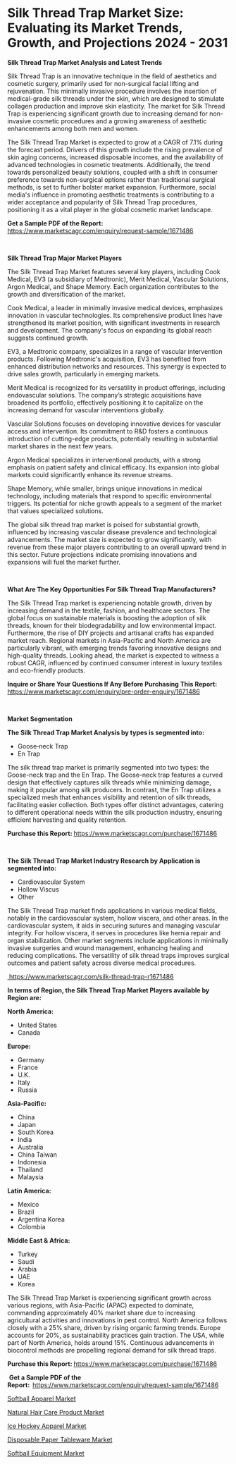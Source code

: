 <p><h1>Silk Thread Trap Market Size: Evaluating its Market Trends, Growth, and Projections 2024 - 2031</h1></p><p><strong>Silk Thread Trap Market Analysis and Latest Trends</strong></p>
<p><p>Silk Thread Trap is an innovative technique in the field of aesthetics and cosmetic surgery, primarily used for non-surgical facial lifting and rejuvenation. This minimally invasive procedure involves the insertion of medical-grade silk threads under the skin, which are designed to stimulate collagen production and improve skin elasticity. The market for Silk Thread Trap is experiencing significant growth due to increasing demand for non-invasive cosmetic procedures and a growing awareness of aesthetic enhancements among both men and women.</p><p>The Silk Thread Trap Market is expected to grow at a CAGR of 7.1% during the forecast period. Drivers of this growth include the rising prevalence of skin aging concerns, increased disposable incomes, and the availability of advanced technologies in cosmetic treatments. Additionally, the trend towards personalized beauty solutions, coupled with a shift in consumer preference towards non-surgical options rather than traditional surgical methods, is set to further bolster market expansion. Furthermore, social media's influence in promoting aesthetic treatments is contributing to a wider acceptance and popularity of Silk Thread Trap procedures, positioning it as a vital player in the global cosmetic market landscape.</p></p>
<p><strong>Get a Sample PDF of the Report:&nbsp;</strong> <a href="https://www.marketscagr.com/enquiry/request-sample/1671486?utm_campaign=1869&utm_medium=2&utm_source=Github&utm_content=ia&utm_term=24122024&utm_id=silk-thread-trap">https://www.marketscagr.com/enquiry/request-sample/1671486</a></p>
<p>&nbsp;</p>
<p><strong>Silk Thread Trap Major Market Players</strong></p>
<p><p>The Silk Thread Trap Market features several key players, including Cook Medical, EV3 (a subsidiary of Medtronic), Merit Medical, Vascular Solutions, Argon Medical, and Shape Memory. Each organization contributes to the growth and diversification of the market.</p><p>Cook Medical, a leader in minimally invasive medical devices, emphasizes innovation in vascular technologies. Its comprehensive product lines have strengthened its market position, with significant investments in research and development. The company's focus on expanding its global reach suggests continued growth.</p><p>EV3, a Medtronic company, specializes in a range of vascular intervention products. Following Medtronic's acquisition, EV3 has benefited from enhanced distribution networks and resources. This synergy is expected to drive sales growth, particularly in emerging markets.</p><p>Merit Medical is recognized for its versatility in product offerings, including endovascular solutions. The company’s strategic acquisitions have broadened its portfolio, effectively positioning it to capitalize on the increasing demand for vascular interventions globally.</p><p>Vascular Solutions focuses on developing innovative devices for vascular access and intervention. Its commitment to R&D fosters a continuous introduction of cutting-edge products, potentially resulting in substantial market shares in the next few years.</p><p>Argon Medical specializes in interventional products, with a strong emphasis on patient safety and clinical efficacy. Its expansion into global markets could significantly enhance its revenue streams.</p><p>Shape Memory, while smaller, brings unique innovations in medical technology, including materials that respond to specific environmental triggers. Its potential for niche growth appeals to a segment of the market that values specialized solutions.</p><p>The global silk thread trap market is poised for substantial growth, influenced by increasing vascular disease prevalence and technological advancements. The market size is expected to grow significantly, with revenue from these major players contributing to an overall upward trend in this sector. Future projections indicate promising innovations and expansions will fuel the market further.</p></p>
<p>&nbsp;</p>
<p><strong>What Are The Key Opportunities For Silk Thread Trap Manufacturers?</strong></p>
<p><p>The Silk Thread Trap market is experiencing notable growth, driven by increasing demand in the textile, fashion, and healthcare sectors. The global focus on sustainable materials is boosting the adoption of silk threads, known for their biodegradability and low environmental impact. Furthermore, the rise of DIY projects and artisanal crafts has expanded market reach. Regional markets in Asia-Pacific and North America are particularly vibrant, with emerging trends favoring innovative designs and high-quality threads. Looking ahead, the market is expected to witness a robust CAGR, influenced by continued consumer interest in luxury textiles and eco-friendly products.</p></p>
<p><strong>Inquire or Share Your Questions If Any Before Purchasing This Report:</strong> <a href="https://www.marketscagr.com/enquiry/pre-order-enquiry/1671486?utm_campaign=1869&utm_medium=2&utm_source=Github&utm_content=ia&utm_term=24122024&utm_id=silk-thread-trap">https://www.marketscagr.com/enquiry/pre-order-enquiry/1671486</a></p>
<p>&nbsp;</p>
<p><strong>Market Segmentation</strong></p>
<p><strong>The Silk Thread Trap Market Analysis by types is segmented into:</strong></p>
<p><ul><li>Goose‐neck Trap</li><li>En Trap</li></ul></p>
<p><p>The silk thread trap market is primarily segmented into two types: the Goose-neck trap and the En Trap. The Goose-neck trap features a curved design that effectively captures silk threads while minimizing damage, making it popular among silk producers. In contrast, the En Trap utilizes a specialized mesh that enhances visibility and retention of silk threads, facilitating easier collection. Both types offer distinct advantages, catering to different operational needs within the silk production industry, ensuring efficient harvesting and quality retention.</p></p>
<p><strong>Purchase this Report:&nbsp;</strong><a href="https://www.marketscagr.com/purchase/1671486?utm_campaign=1869&utm_medium=2&utm_source=Github&utm_content=ia&utm_term=24122024&utm_id=silk-thread-trap">https://www.marketscagr.com/purchase/1671486</a></p>
<p>&nbsp;</p>
<p><strong>The Silk Thread Trap Market Industry Research by Application is segmented into:</strong></p>
<p><ul><li>Cardiovascular System</li><li>Hollow Viscus</li><li>Other</li></ul></p>
<p><p>The Silk Thread Trap market finds applications in various medical fields, notably in the cardiovascular system, hollow viscera, and other areas. In the cardiovascular system, it aids in securing sutures and managing vascular integrity. For hollow viscera, it serves in procedures like hernia repair and organ stabilization. Other market segments include applications in minimally invasive surgeries and wound management, enhancing healing and reducing complications. The versatility of silk thread traps improves surgical outcomes and patient safety across diverse medical procedures.</p></p>
<p><a href="https://www.marketscagr.com/silk-thread-trap-r1671486?utm_campaign=1869&utm_medium=2&utm_source=Github&utm_content=ia&utm_term=24122024&utm_id=silk-thread-trap">&nbsp;https://www.marketscagr.com/silk-thread-trap-r1671486</a></p>
<p><strong>In terms of Region, the Silk Thread Trap Market Players available by Region are:</strong></p>
<p>
    <p> <strong> North America: </strong>
        <ul>
            <li>United States</li>
            <li>Canada</li>
        </ul>
        </p> 
    <p> <strong> Europe: </strong>
        <ul>
            <li>Germany</li>
            <li>France</li>
            <li>U.K.</li>
            <li>Italy</li>
            <li>Russia</li>
        </ul>
        </p> 
    <p> <strong> Asia-Pacific: </strong>
        <ul>
            <li>China</li>
            <li>Japan</li>
            <li>South Korea</li>
            <li>India</li>
            <li>Australia</li>
            <li>China Taiwan</li>
            <li>Indonesia</li>
            <li>Thailand</li>
            <li>Malaysia</li>
        </ul>
        </p> 
    <p> <strong> Latin America: </strong>
        <ul>
            <li>Mexico</li>
            <li>Brazil</li>
            <li>Argentina Korea</li>
            <li>Colombia</li>
        </ul>
        </p> 
    <p> <strong> Middle East & Africa: </strong>
        <ul>
            <li>Turkey</li>
            <li>Saudi</li>
            <li>Arabia</li>
            <li>UAE</li>
            <li>Korea</li>
        </ul>
    </p>
    </p>
<p><p>The Silk Thread Trap Market is experiencing significant growth across various regions, with Asia-Pacific (APAC) expected to dominate, commanding approximately 40% market share due to increasing agricultural activities and innovations in pest control. North America follows closely with a 25% share, driven by rising organic farming trends. Europe accounts for 20%, as sustainability practices gain traction. The USA, while part of North America, holds around 15%. Continuous advancements in biocontrol methods are propelling regional demand for silk thread traps.</p></p>
<p><strong>Purchase this Report: </strong><a href="https://www.marketscagr.com/purchase/1671486?utm_campaign=1869&utm_medium=2&utm_source=Github&utm_content=ia&utm_term=24122024&utm_id=silk-thread-trap">https://www.marketscagr.com/purchase/1671486</a></p>
<p>&nbsp;<strong>Get a Sample PDF of the Report:&nbsp;&nbsp;</strong><a href="https://www.marketscagr.com/enquiry/request-sample/1671486?utm_campaign=1869&utm_medium=2&utm_source=Github&utm_content=ia&utm_term=24122024&utm_id=silk-thread-trap">https://www.marketscagr.com/enquiry/request-sample/1671486</a></p>
<p><strong></strong></p>
<p><p><a href="https://www.linkedin.com/pulse/global-softball-apparel-nexus-sector-confluences-regional-vgs3c?utm_campaign=1869&utm_medium=2&utm_source=Github&utm_content=ia&utm_term=24122024&utm_id=silk-thread-trap">Softball Apparel Market</a></p><p><a href="https://www.linkedin.com/pulse/examining-natural-hair-care-product-market-growth-size-i7jxc?utm_campaign=1869&utm_medium=2&utm_source=Github&utm_content=ia&utm_term=24122024&utm_id=silk-thread-trap">Natural Hair Care Product Market</a></p><p><a href="https://www.linkedin.com/pulse/ice-hockey-apparel-market-research-sales-establishments-hakwc?utm_campaign=1869&utm_medium=2&utm_source=Github&utm_content=ia&utm_term=24122024&utm_id=silk-thread-trap">Ice Hockey Apparel Market</a></p><p><a href="https://www.linkedin.com/pulse/disposable-paper-tableware-market-from-20242031-in-depth-9makc?utm_campaign=1869&utm_medium=2&utm_source=Github&utm_content=ia&utm_term=24122024&utm_id=silk-thread-trap">Disposable Paper Tableware Market</a></p><p><a href="https://www.linkedin.com/pulse/exploring-softball-equipment-market-strategic-insights-uoyqc?utm_campaign=1869&utm_medium=2&utm_source=Github&utm_content=ia&utm_term=24122024&utm_id=silk-thread-trap">Softball Equipment Market</a></p></p>